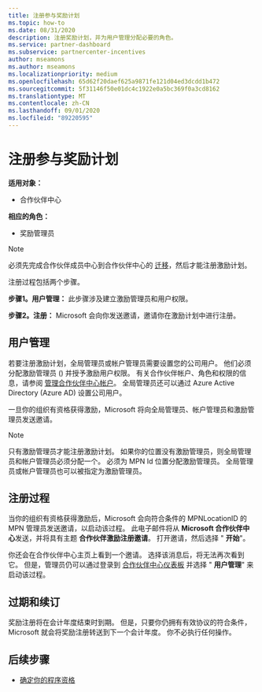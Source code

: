 ```yaml
---
title: 注册参与奖励计划
ms.topic: how-to
ms.date: 08/31/2020
description: 注册奖励计划，并为用户管理分配必要的角色。
ms.service: partner-dashboard
ms.subservice: partnercenter-incentives
author: mseamons
ms.author: mseamons
ms.localizationpriority: medium
ms.openlocfilehash: 65d62f20daef625a9871fe121d04ed3dcdd1b472
ms.sourcegitcommit: 5f31146f50e01dc4c1922e0a5bc369f0a3cd8162
ms.translationtype: MT
ms.contentlocale: zh-CN
ms.lasthandoff: 09/01/2020
ms.locfileid: "89220595"
---
```

# <a name="enroll-in-the-incentives-program"></a>注册参与奖励计划

**适用对象：**

- 合作伙伴中心

**相应的角色：**

- 奖励管理员

>[!NOTE]
>必须先完成合作伙伴成员中心到合作伙伴中心的 [迁移](prepare-pmc-pc-migration.md)，然后才能注册激励计划。

注册过程包括两个步骤。

**步骤1。用户管理：** 此步骤涉及建立激励管理员和用户权限。

**步骤2。注册：** Microsoft 会向你发送邀请，邀请你在激励计划中进行注册。

## <a name="user-management"></a>用户管理

若要注册激励计划，全局管理员或帐户管理员需要设置您的公司用户。 他们必须分配激励管理员 () 并授予激励用户权限。 有关合作伙伴帐户、角色和权限的信息，请参阅 [管理合作伙伴中心帐户](partner-center-account-setup.md)。 全局管理员还可以通过 Azure Active Directory (Azure AD) 设置公司用户。

一旦你的组织有资格获得激励，Microsoft 将向全局管理员、帐户管理员和激励管理员发送邀请。

>[!NOTE]
>只有激励管理员才能注册激励计划。 如果你的位置没有激励管理员，则全局管理员和帐户管理员必须分配一个。 必须为 MPN Id 位置分配激励管理员。 全局管理员或帐户管理员也可以被指定为激励管理员。

## <a name="enrollment-process"></a>注册过程

当你的组织有资格获得激励后，Microsoft 会向符合条件的 MPNLocationID 的 MPN 管理员发送邀请，以启动该过程。 此电子邮件将从 **Microsoft 合作伙伴中心**发送，并将具有主题 **合作伙伴激励注册邀请**。 打开邀请，然后选择 " **开始**"。

你还会在合作伙伴中心主页上看到一个邀请。 选择该消息后，将无法再次看到它。 但是，管理员仍可以通过登录到 [合作伙伴中心仪表板](https://partner.microsoft.com/dashboard/) 并选择 " **用户管理**" 来启动该过程。

## <a name="expiration-and-renewal"></a>过期和续订

奖励注册将在会计年度结束时到期。 但是，只要你仍拥有有效协议的符合条件，Microsoft 就会将奖励注册转送到下一个会计年度。 你不必执行任何操作。

## <a name="next-steps"></a>后续步骤

- [确定你的程序资格](incentives-determined-your-program-eligibility.md)
